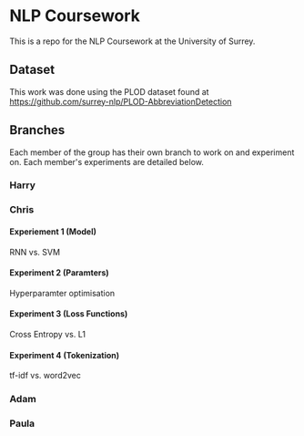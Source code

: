 # NLP Coursework

This is a repo for the NLP Coursework at the University of Surrey.

## Dataset

This work was done using the PLOD dataset found at https://github.com/surrey-nlp/PLOD-AbbreviationDetection

## Branches

Each member of the group has their own branch to work on and experiment on. Each member's experiments are detailed below.

### Harry

### Chris

#### Experiement 1 (Model)
RNN vs. SVM

#### Experiment 2 (Paramters)
Hyperparamter optimisation

#### Experiment 3 (Loss Functions)
Cross Entropy vs. L1

#### Experiment 4 (Tokenization)
tf-idf vs. word2vec

### Adam

### Paula
